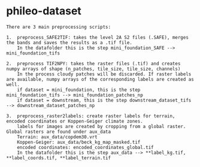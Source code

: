 # phileo-dataset
    There are 3 main preprocessing scripts:

    1.  preprocess_SAFE2TIF: takes the level 2A S2 files (.SAFE), merges the bands and saves the results as a .tif file.
        In the datafolder this is the step mini_foundation_SAFE --> mini_foundation_tifs

    2.  preprocess TIF2NPY: takes the raster files (.tif) and creates numpy arrays of shape (n_patches, tile_size, tile_size, channels)
        In the process cloudy patches will be discarded. If raster labels are available, numpy arrays of the corresponding labels are created as well.
        if dataset = mini_foundation, this is the step mini_foundation_tifs --> mini_foundation_patches_np
        if dataset = downstream, this is the step downstream_dataset_tifs --> downstream_dataset_patches_np

    3.  preprocess_raster2labels: create raster labels for terrain, encoded coordinates or Koppen-Geiger climate zones.
        labels for images are created by cropping from a global raster. Global rasters are found under aux_data
        Terrain: aux_data/copdem30.vrt
        Koppen-Geiger: aux_data/beck_kg_map_masked.tif
        encoded coordinates: encoded_coordinates_global.tif
        In the datafolder this is the step aux_data --> **label_kg.tif, **label_coords.tif, **label_terrain.tif

